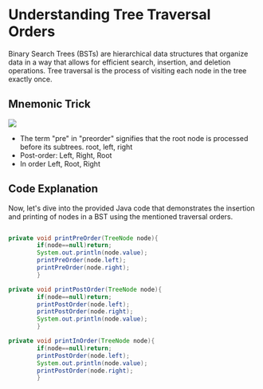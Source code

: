 # Understanding Tree Traversal Orders

Binary Search Trees (BSTs) are hierarchical data structures that organize data in a way that allows for efficient
search, insertion, and deletion operations. Tree traversal is the process of visiting each node in the tree exactly
once.

## Mnemonic Trick

![](https://lh5.googleusercontent.com/63bUUZdT3TPXbTrShHVMGycwVhcQ5Xgww21UqCI8dlQAQa_C8zCyU0GGPoI-5C-Ejt1RbAmlPqwf_-d5DdHo_DLR4I3Yb2Et9bTb9KlWvuk5hGF2nqUVFmOg4W94q_rJmqm0VVFK)

* The term "pre" in "preorder" signifies that the root node is processed before its subtrees.
  root, left, right
* Post-order: Left, Right, Root
* In order
  Left, Root, Right

## Code Explanation

Now, let's dive into the provided Java code that demonstrates the insertion and printing of nodes in a BST using the
mentioned traversal orders.

```java

private void printPreOrder(TreeNode node){
        if(node==null)return;
        System.out.println(node.value);
        printPreOrder(node.left);
        printPreOrder(node.right);
        }

private void printPostOrder(TreeNode node){
        if(node==null)return;
        printPostOrder(node.left);
        printPostOrder(node.right);
        System.out.println(node.value);
        }

private void printInOrder(TreeNode node){
        if(node==null)return;
        printPostOrder(node.left);
        System.out.println(node.value);
        printPostOrder(node.right);
        }

```
